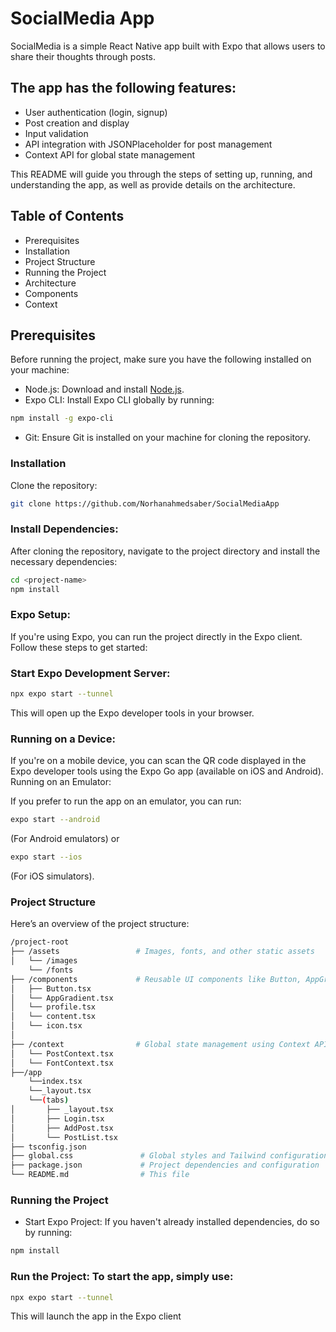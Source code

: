 # SocialMedia App

SocialMedia is a simple React Native app built with Expo that allows users to share their thoughts through posts.

## The app has the following features:

- User authentication (login, signup)
- Post creation and display
- Input validation
- API integration with JSONPlaceholder for post management
- Context API for global state management

This README will guide you through the steps of setting up, running, and understanding the app, as well as provide details on the architecture.

## Table of Contents

- Prerequisites
- Installation
- Project Structure
- Running the Project
- Architecture
- Components
- Context

## Prerequisites

Before running the project, make sure you have the following installed on your machine:

- Node.js: Download and install [Node.js](https://nodejs.org/en).
- Expo CLI: Install Expo CLI globally by running:

```bash
npm install -g expo-cli
```

- Git: Ensure Git is installed on your machine for cloning the repository.

### Installation

Clone the repository:

```bash
git clone https://github.com/Norhanahmedsaber/SocialMediaApp
```

### Install Dependencies:

After cloning the repository, navigate to the project directory and install the necessary dependencies:

```bash
cd <project-name>
npm install
```

### Expo Setup:

If you're using Expo, you can run the project directly in the Expo client. Follow these steps to get started:

### Start Expo Development Server:

```bash
npx expo start --tunnel
```

This will open up the Expo developer tools in your browser.

### Running on a Device:

If you're on a mobile device, you can scan the QR code displayed in the Expo developer tools using the Expo Go app (available on iOS and Android).
Running on an Emulator:

If you prefer to run the app on an emulator, you can run:

```bash
expo start --android
```

(For Android emulators) or

```bash
expo start --ios
```

(For iOS simulators).

### Project Structure

Here’s an overview of the project structure:

```bash
/project-root
├── /assets                 # Images, fonts, and other static assets
│   └── /images
    └── /fonts
├── /components             # Reusable UI components like Button, AppGradient, etc.
│   ├── Button.tsx
│   └── AppGradient.tsx
│   └── profile.tsx
│   └── content.tsx
│   └── icon.tsx
│
├── /context                # Global state management using Context API
│   └── PostContext.tsx
│   └── FontContext.tsx
├──/app
    └──index.tsx
    └──_layout.tsx
    └──(tabs)
│       ├── _layout.tsx
│       ├── Login.tsx
│       ├── AddPost.tsx
│       └── PostList.tsx
├── tsconfig.json
├── global.css               # Global styles and Tailwind configuration
├── package.json             # Project dependencies and configuration
└── README.md                # This file

```

### Running the Project

- Start Expo Project: If you haven't already installed dependencies, do so by running:

```bash
npm install
```

### Run the Project: To start the app, simply use:

```bash
npx expo start --tunnel
```

This will launch the app in the Expo client

